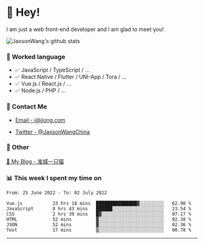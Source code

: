 # 👋 Hey!

I am just a web front-end developer and I am glad to meet you!

![JaxsonWang's github stats](https://github-readme-stats.vercel.app/api?username=JaxsonWang&&show_icons=true&&title_color=1abc9c&&icon_color=1abc9c)


### 📝 Worked language

- ✅ JavaScript / TypeScript / ...
- ✅ React Native / Flutter / UNI-App / Tora / ...
- ✅ Vue.js / React.js / ...
- ✅ Node.js / PHP / ...

### 📮 Contact Me

- [Email - i@iiong.com](mailto:i@iiong.com)

- [Twitter - @JaxsonWangChina](https://twitter.com/JaxsonWangChina)

### 🤪 Other

[📌 My Blog - 淮城一只猫](https://iiong.com)

### 📊 This week I spent my time on

<!--START_SECTION:waka-->

```text
From: 25 June 2022 - To: 02 July 2022

Vue.js           23 hrs 18 mins  ███████████████▓░░░░░░░░░   62.90 %
JavaScript       8 hrs 43 mins   ██████░░░░░░░░░░░░░░░░░░░   23.54 %
CSS              2 hrs 39 mins   █▓░░░░░░░░░░░░░░░░░░░░░░░   07.17 %
HTML             52 mins         ▓░░░░░░░░░░░░░░░░░░░░░░░░   02.38 %
JSON             52 mins         ▓░░░░░░░░░░░░░░░░░░░░░░░░   02.36 %
Text             17 mins         ▒░░░░░░░░░░░░░░░░░░░░░░░░   00.78 %
```

<!--END_SECTION:waka-->

---
